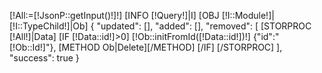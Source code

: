 [!All:=[!JsonP::getInput()!]!]
[INFO [!Query!]|I]
[OBJ [!I::Module!]|[!I::TypeChild!]|Ob]
{
    "updated": [],
    "added": [],
    "removed": [
        [STORPROC [!All!]|Data]
            [IF [!Data::id!]>0]
                [!Ob::initFromId([!Data::id!])!]
                    {"id":"[!Ob::Id!]"},
                [METHOD Ob|Delete][/METHOD]
            [/IF]
        [/STORPROC]
    ],
    "success": true
}

